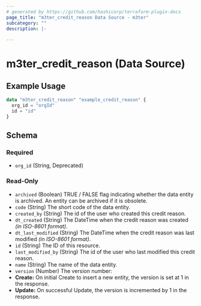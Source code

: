 ```yaml
---
# generated by https://github.com/hashicorp/terraform-plugin-docs
page_title: "m3ter_credit_reason Data Source - m3ter"
subcategory: ""
description: |-
  
---
```


# m3ter_credit_reason (Data Source)



## Example Usage

```terraform
data "m3ter_credit_reason" "example_credit_reason" {
  org_id = "orgId"
  id = "id"
}
```

<!-- schema generated by tfplugindocs -->
## Schema

### Required

- `org_id` (String, Deprecated)

### Read-Only

- `archived` (Boolean) TRUE / FALSE flag indicating whether the data entity is archived. An entity can be archived if it is obsolete.
- `code` (String) The short code of the data entity.
- `created_by` (String) The id of the user who created this credit reason.
- `dt_created` (String) The DateTime when the credit reason was created *(in ISO-8601 format)*.
- `dt_last_modified` (String) The DateTime when the credit reason was last modified *(in ISO-8601 format)*.
- `id` (String) The ID of this resource.
- `last_modified_by` (String) The id of the user who last modified this credit reason.
- `name` (String) The name of the data entity.
- `version` (Number) The version number:
- **Create:** On initial Create to insert a new entity, the version is set at 1 in the response.
- **Update:** On successful Update, the version is incremented by 1 in the response.
